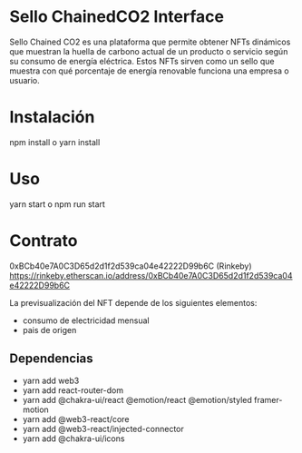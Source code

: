 # Sello ChainedCO2 Interface
Sello Chained CO2 es una plataforma que permite obtener NFTs dinámicos que muestran la huella de carbono actual de un producto o servicio según su consumo de energía eléctrica. Estos NFTs sirven como un sello que muestra con qué porcentaje de energía renovable funciona una empresa o usuario.
# Instalación
npm install o yarn install
# Uso
yarn start o npm run start
# Contrato
0xBCb40e7A0C3D65d2d1f2d539ca04e42222D99b6C (Rinkeby)
https://rinkeby.etherscan.io/address/0xBCb40e7A0C3D65d2d1f2d539ca04e42222D99b6C

La previsualización del NFT depende de los siguientes elementos:
* consumo de electricidad mensual
* pais de origen

## Dependencias
- yarn add web3
- yarn add react-router-dom 
- yarn add @chakra-ui/react @emotion/react @emotion/styled framer-motion
- yarn add @web3-react/core
- yarn add @web3-react/injected-connector
- yarn add @chakra-ui/icons
